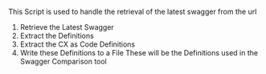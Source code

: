 This Script is used to handle the retrieval of the latest swagger from the url
1) Retrieve the Latest Swagger
2) Extract the Definitions 
3) Extract the CX as Code Definitions 
4) Write these Definitions to a File 
These will be the Definitions used in the Swagger Comparison tool